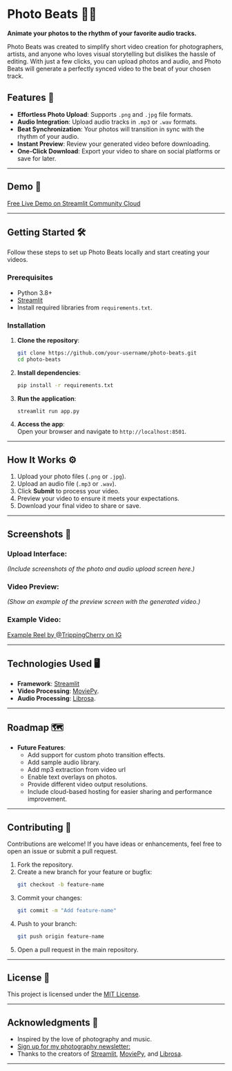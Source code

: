 # Photo Beats 🎵✨  
**Animate your photos to the rhythm of your favorite audio tracks.**  

Photo Beats was created to simplify short video creation for photographers, artists, and anyone who loves visual storytelling but dislikes the hassle of editing. With just a few clicks, you can upload photos and audio, and Photo Beats will generate a perfectly synced video to the beat of your chosen track.  

## Features 🌟  
- **Effortless Photo Upload**: Supports `.png` and `.jpg` file formats.  
- **Audio Integration**: Upload audio tracks in `.mp3` or `.wav` formats.  
- **Beat Synchronization**: Your photos will transition in sync with the rhythm of your audio.  
- **Instant Preview**: Review your generated video before downloading.  
- **One-Click Download**: Export your video to share on social platforms or save for later.  

---

## Demo 🚀  
[Free Live Demo on Streamlit Community Cloud](https://photobeat.streamlit.app)

---

## Getting Started 🛠️  
Follow these steps to set up Photo Beats locally and start creating your videos.  

### Prerequisites  
- Python 3.8+  
- [Streamlit](https://streamlit.io/)  
- Install required libraries from `requirements.txt`.  

### Installation  
1. **Clone the repository**:  
   ```bash  
   git clone https://github.com/your-username/photo-beats.git  
   cd photo-beats  
   ```  

2. **Install dependencies**:  
   ```bash  
   pip install -r requirements.txt  
   ```  

3. **Run the application**:  
   ```bash  
   streamlit run app.py  
   ```  

4. **Access the app**:  
   Open your browser and navigate to `http://localhost:8501`.  

---

## How It Works ⚙️  
1. Upload your photo files (`.png` or `.jpg`).  
2. Upload an audio file (`.mp3` or `.wav`).  
3. Click **Submit** to process your video.  
4. Preview your video to ensure it meets your expectations.  
5. Download your final video to share or save.  

---

## Screenshots 📸  
### Upload Interface:  
*(Include screenshots of the photo and audio upload screen here.)*  

### Video Preview:  
*(Show an example of the preview screen with the generated video.)*  

### Example Video:
[Example Reel by @TrippingCherry on IG](https://www.instagram.com/p/DCdMUGoBY7-/)

---

## Technologies Used 🖥️  
- **Framework**: [Streamlit](https://streamlit.io/)  
- **Video Processing**: [MoviePy](https://zulko.github.io/moviepy/).  
- **Audio Processing**: [Librosa](https://librosa.org/).

---

## Roadmap 🗺️  
- **Future Features**:  
  - Add support for custom photo transition effects. 
  - Add sample audio library.
  - Add mp3 extraction from video url
  - Enable text overlays on photos.  
  - Provide different video output resolutions.  
  - Include cloud-based hosting for easier sharing and performance improvement. 

---

## Contributing 🤝  
Contributions are welcome! If you have ideas or enhancements, feel free to open an issue or submit a pull request.  

1. Fork the repository.  
2. Create a new branch for your feature or bugfix:  
   ```bash  
   git checkout -b feature-name  
   ```  
3. Commit your changes:  
   ```bash  
   git commit -m "Add feature-name"  
   ```  
4. Push to your branch:  
   ```bash  
   git push origin feature-name  
   ```  
5. Open a pull request in the main repository.  

---

## License 📜  
This project is licensed under the [MIT License](LICENSE).  

---

## Acknowledgments 🙏  
- Inspired by the love of photography and music.  
- [Sign up for my photography newsletter:](https://tripping-cherry.ghost.io)
- Thanks to the creators of [Streamlit](https://streamlit.io/), [MoviePy](https://zulko.github.io/moviepy/), and [Librosa](https://librosa.org/).  

---
